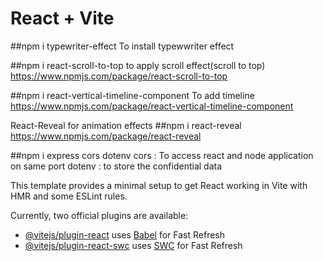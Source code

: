 # React + Vite

##npm i typewriter-effect
To install typewwriter effect

##npm i react-scroll-to-top
to apply scroll effect(scroll to top)
https://www.npmjs.com/package/react-scroll-to-top

##npm i react-vertical-timeline-component
To add timeline
https://www.npmjs.com/package/react-vertical-timeline-component

React-Reveal for animation effects
##npm i react-reveal
https://www.npmjs.com/package/react-reveal

##npm i express cors dotenv
cors : To access react and node application on same port
dotenv : to store the confidential data

This template provides a minimal setup to get React working in Vite with HMR and some ESLint rules.

Currently, two official plugins are available:

- [@vitejs/plugin-react](https://github.com/vitejs/vite-plugin-react/blob/main/packages/plugin-react/README.md) uses [Babel](https://babeljs.io/) for Fast Refresh
- [@vitejs/plugin-react-swc](https://github.com/vitejs/vite-plugin-react-swc) uses [SWC](https://swc.rs/) for Fast Refresh
